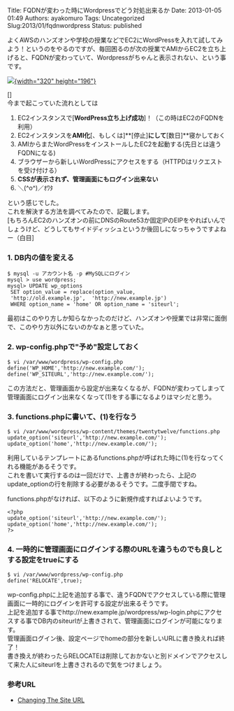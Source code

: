 Title: FQDNが変わった時にWordpressでどう対処出来るか
Date: 2013-01-05 01:49
Authors: ayakomuro
Tags:  Uncategorized
Slug:2013/01/fqdnwordpress
Status: published

よくAWSのハンズオンや学校の授業などでEC2にWordPressを入れて試してみよう！というのをやるのですが、毎回困るのが次の授業でAMIからEC2を立ち上げると、FQDNが変わっていて、Wordpressがちゃんと表示されない、という事です。


[![](http://4.bp.blogspot.com/-dxwPvGthFbU/UOeP3uUABwI/AAAAAAAAV-g/4dkOnnxEXCg/s320/wordpress-logo-stacked-rgb.png){width="320"
height="196"}](http://4.bp.blogspot.com/-dxwPvGthFbU/UOeP3uUABwI/AAAAAAAAV-g/4dkOnnxEXCg/s1600/wordpress-logo-stacked-rgb.png)

[]  
今まで起こっていた流れとしては

1.  EC2インスタンスで[**WordPress立ち上げ成功**]！（この時はEC2のFQDNを利用）
2.  EC2インスタンスを**AMI化**[、もしくは]**[停止]**にして**[数日]**寝かしておく
3.  AMIからまたWordPressをインストールしたEC2を起動する(先日とは違うFQDNになる)
4.  ブラウザーから新しいWordPressにアクセスをする（HTTPDはリクエストを受け付ける）
5.  **CSSが表示されず、管理画面にもログイン出来ない**
6.  ＼(\^o\^)／ｵﾜﾀ

という感じでした。  
これを解決する方法を調べてみたので、記載します。  
[もちろんEC2のハンズオンの前にDNSのRoute53か固定IPのEIPをやればいんでしょうけど、どうしてもサイドディッシュというか後回しになっちゃうですよねー（白目]

### 1. DB内の値を変える

    $ mysql -u アカウント名 -p #MySQLにログイン
    mysql > use wordpress;
    mysql> UPDATE wp_options 
     SET option_value = replace(option_value, 
     'http://old.example.jp',  'http://new.example.jp') 
     WHERE option_name = 'home' OR option_name = 'siteurl';

最初はこのやり方しか知らなかったのだけど、ハンズオンや授業では非常に面倒で、このやり方以外にないのかなぁと思っていた。

### 2. wp-config.phpで\"予め\"設定しておく

    $ vi /var/www/wordpress/wp-config.php
    define('WP_HOME','http://new.example.com/');
    define('WP_SITEURL','http://new.example.com/');

この方法だと、管理画面から設定が出来なくなるが、FQDNが変わってしまって管理画面にログイン出来なくなって(1)をする事になるよりはマシだと思う。

### 3. functions.phpに書いて、(1)を行なう

    $ vi /var/www/wordpress/wp-content/themes/twentytwelve/functions.php
    update_option('siteurl','http://new.example.com/');
    update_option('home','http://new.example.com/');

利用しているテンプレートにあるfunctions.phpが呼ばれた時に(1)を行なってくれる機能があるそうです。  
これを書いて実行するのは一回だけで、上書きが終わったら、上記のupdate\_optionの行を削除する必要があるそうです。二度手間ですね。

functions.phpがなければ、以下のように新規作成すればよいようです。

    <?php
    update_option('siteurl','http://new.example.com/');
    update_option('home','http://new.example.com/');
    ?>

### 4. 一時的に管理画面にログインする際のURLを違うものでも良しとする設定をtrueにする

    $ vi /var/www/wordpress/wp-config.php
    define('RELOCATE',true);

wp-config.phpに上記を追加する事で、違うFQDNでアクセスしている際に管理画面に一時的にログインを許可する設定が出来るそうです。  
上記を追加する事でhttp://new.example.jp/wordpress/wp-login.phpにアクセスする事でDB内のsiteurlが上書きされて、管理画面にログインが可能になります。  
管理画面ログイン後、設定ページでhomeの部分を新しいURLに書き換えれば終了！  
書き換えが終わったらRELOCATEは削除しておかないと別ドメインでアクセスして来た人にsiteurlを上書きされるので気をつけましょう。

### 参考URL

-   [Changing The Site
    URL](http://codex.wordpress.org/Changing_The_Site_URL)
